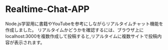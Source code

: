 # Realtime-Chat-APP
Node.js学習用に書籍やYouTubeを参考にしながらリアルタイムチャット機能を作成しました。
リアルタイムかどうかを確認するには、ブラウザ上にlocalhost:3000を複数作成して投稿すると,リアルタイムに複数サイトで投稿内容が表示されます。
